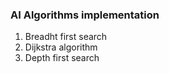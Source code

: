 ### AI Algorithms implementation

1. Breadht first search
2. Dijkstra algorithm
3. Depth first search
